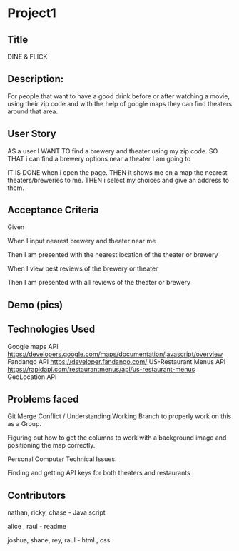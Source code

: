 # Project1
## Title
DINE & FLICK

## Description: 
For people that want to have a good drink before or after watching a movie, using their zip code and with the help of google maps they can find theaters around that area.

## User Story

AS a user 
I WANT TO find a brewery and theater using my zip code.
SO THAT  i can find a brewery options near a theater I am going to

IT IS DONE when i open the page.
THEN it shows me on a map the nearest theaters/breweries  to me.
THEN i select my choices and give an address to them.

## Acceptance Criteria 

Given 

When I input nearest brewery and theater near me

Then I am presented with the nearest location of the theater or brewery

When I view best reviews of the brewery or theater

Then I am presented with all reviews of the theater or brewery



## Demo (pics) 







## Technologies Used

Google maps API 
https://developers.google.com/maps/documentation/javascript/overview
Fandango API
https://developer.fandango.com/
US-Restaurant Menus API
https://rapidapi.com/restaurantmenus/api/us-restaurant-menus
GeoLocation API

## Problems faced 
Git Merge Conflict / Understanding Working Branch to properly work on this as a Group.

Figuring out how to get the columns to work with a background image and positioning the map correctly.

Personal Computer Technical Issues.

Finding and getting API keys for both theaters and restaurants


## Contributors 

nathan, ricky, chase - Java script 

alice , raul - readme 

joshua, shane, rey, raul - html , css 
